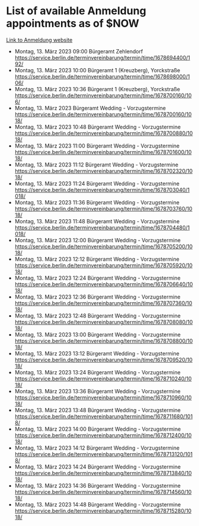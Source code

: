 # List of available Anmeldung appointments as of $NOW
[Link to Anmeldung website](https://service.berlin.de/terminvereinbarung/termin/tag.php?termin=1&anliegen[]=120686&dienstleisterlist=122210,122217,327316,122219,327312,122227,327314,122231,327346,122243,327348,122254,122252,329742,122260,329745,122262,329748,122271,327278,122273,327274,122277,327276,330436,122280,327294,122282,327290,122284,327292,122291,327270,122285,327266,122286,327264,122296,327268,150230,329760,122297,327286,122294,327284,122312,329763,122314,329775,122304,327330,122311,327334,122309,327332,317869,122281,327352,122279,329772,122283,122276,327324,122274,327326,122267,329766,122246,327318,122251,327320,122257,327322,122208,327298,122226,327300&herkunft=http%3A%2F%2Fservice.berlin.de%2Fdienstleistung%2F120686%2F)
- Montag, 13. März 2023 09:00 Bürgeramt Zehlendorf https://service.berlin.de/terminvereinbarung/termin/time/1678694400/192/
- Montag, 13. März 2023 10:00 Bürgeramt 1 (Kreuzberg), Yorckstraße https://service.berlin.de/terminvereinbarung/termin/time/1678698000/106/
- Montag, 13. März 2023 10:36 Bürgeramt 1 (Kreuzberg), Yorckstraße https://service.berlin.de/terminvereinbarung/termin/time/1678700160/106/
- Montag, 13. März 2023  Bürgeramt Wedding - Vorzugstermine https://service.berlin.de/terminvereinbarung/termin/time/1678700160/1018/
- Montag, 13. März 2023 10:48 Bürgeramt Wedding - Vorzugstermine https://service.berlin.de/terminvereinbarung/termin/time/1678700880/1018/
- Montag, 13. März 2023 11:00 Bürgeramt Wedding - Vorzugstermine https://service.berlin.de/terminvereinbarung/termin/time/1678701600/1018/
- Montag, 13. März 2023 11:12 Bürgeramt Wedding - Vorzugstermine https://service.berlin.de/terminvereinbarung/termin/time/1678702320/1018/
- Montag, 13. März 2023 11:24 Bürgeramt Wedding - Vorzugstermine https://service.berlin.de/terminvereinbarung/termin/time/1678703040/1018/
- Montag, 13. März 2023 11:36 Bürgeramt Wedding - Vorzugstermine https://service.berlin.de/terminvereinbarung/termin/time/1678703760/1018/
- Montag, 13. März 2023 11:48 Bürgeramt Wedding - Vorzugstermine https://service.berlin.de/terminvereinbarung/termin/time/1678704480/1018/
- Montag, 13. März 2023 12:00 Bürgeramt Wedding - Vorzugstermine https://service.berlin.de/terminvereinbarung/termin/time/1678705200/1018/
- Montag, 13. März 2023 12:12 Bürgeramt Wedding - Vorzugstermine https://service.berlin.de/terminvereinbarung/termin/time/1678705920/1018/
- Montag, 13. März 2023 12:24 Bürgeramt Wedding - Vorzugstermine https://service.berlin.de/terminvereinbarung/termin/time/1678706640/1018/
- Montag, 13. März 2023 12:36 Bürgeramt Wedding - Vorzugstermine https://service.berlin.de/terminvereinbarung/termin/time/1678707360/1018/
- Montag, 13. März 2023 12:48 Bürgeramt Wedding - Vorzugstermine https://service.berlin.de/terminvereinbarung/termin/time/1678708080/1018/
- Montag, 13. März 2023 13:00 Bürgeramt Wedding - Vorzugstermine https://service.berlin.de/terminvereinbarung/termin/time/1678708800/1018/
- Montag, 13. März 2023 13:12 Bürgeramt Wedding - Vorzugstermine https://service.berlin.de/terminvereinbarung/termin/time/1678709520/1018/
- Montag, 13. März 2023 13:24 Bürgeramt Wedding - Vorzugstermine https://service.berlin.de/terminvereinbarung/termin/time/1678710240/1018/
- Montag, 13. März 2023 13:36 Bürgeramt Wedding - Vorzugstermine https://service.berlin.de/terminvereinbarung/termin/time/1678710960/1018/
- Montag, 13. März 2023 13:48 Bürgeramt Wedding - Vorzugstermine https://service.berlin.de/terminvereinbarung/termin/time/1678711680/1018/
- Montag, 13. März 2023 14:00 Bürgeramt Wedding - Vorzugstermine https://service.berlin.de/terminvereinbarung/termin/time/1678712400/1018/
- Montag, 13. März 2023 14:12 Bürgeramt Wedding - Vorzugstermine https://service.berlin.de/terminvereinbarung/termin/time/1678713120/1018/
- Montag, 13. März 2023 14:24 Bürgeramt Wedding - Vorzugstermine https://service.berlin.de/terminvereinbarung/termin/time/1678713840/1018/
- Montag, 13. März 2023 14:36 Bürgeramt Wedding - Vorzugstermine https://service.berlin.de/terminvereinbarung/termin/time/1678714560/1018/
- Montag, 13. März 2023 14:48 Bürgeramt Wedding - Vorzugstermine https://service.berlin.de/terminvereinbarung/termin/time/1678715280/1018/
